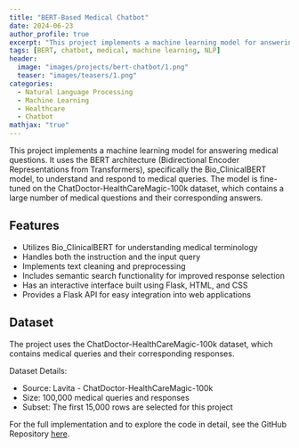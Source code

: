 ```yaml
---
title: "BERT-Based Medical Chatbot"
date: 2024-06-23
author_profile: true
excerpt: "This project implements a machine learning model for answering medical questions using the BERT architecture, specifically the Bio_ClinicalBERT model, fine-tuned on the ChatDoctor-HealthCareMagic-100k dataset."
tags: [BERT, chatbot, medical, machine learning, NLP]
header:
  image: "images/projects/bert-chatbot/1.png"
  teaser: "images/teasers/1.png"
categories:
  - Natural Language Processing
  - Machine Learning
  - Healthcare
  - Chatbot
mathjax: "true"
---
```



This project implements a machine learning model for answering medical questions. It uses the BERT architecture (Bidirectional Encoder Representations from Transformers), specifically the Bio_ClinicalBERT model, to understand and respond to medical queries. The model is fine-tuned on the ChatDoctor-HealthCareMagic-100k dataset, which contains a large number of medical questions and their corresponding answers.

## Features

- Utilizes Bio_ClinicalBERT for understanding medical terminology
- Handles both the instruction and the input query
- Implements text cleaning and preprocessing
- Includes semantic search functionality for improved response selection
- Has an interactive interface built using Flask, HTML, and CSS
- Provides a Flask API for easy integration into web applications

## Dataset

The project uses the ChatDoctor-HealthCareMagic-100k dataset, which contains medical queries and their corresponding responses.

Dataset Details:
- Source: Lavita - ChatDoctor-HealthCareMagic-100k
- Size: 100,000 medical queries and responses
- Subset: The first 15,000 rows are selected for this project


For the full implementation and to explore the code in detail, see the GitHub Repository [here](https://github.com/CtripleU/BERT-Chatbot.git).